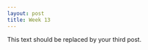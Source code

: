 ```yaml
---
layout: post
title: Week 13
---
```



This text should be replaced by your third post.

<!-- 

    Write your comments about Tom Callaway's blog post.
    The second article is intended to convince CIO's about the importance of open source for companies. What are your reactions to this article?
    Would you want to work in a company that only produced open source software? Why or why not? What would your dream job be? How would you like to see the business of software production in ten years?

    Everyone will be giving a presentation in the class about their contributions. Presentations will span three days starting the Thursday after Thanksgiving break. Start to plan your presentation.
-->

<!-- Write your comments about Tom Callaway's blog post. 
[Musings on Open Source Software Business Models][1]
-->


<!-- The second article is intended to convince CIO's about the importance of open source for companies. What are your reactions to this article?
[8 advantages of using open source in the enterprise.][2]
-->

<!--  Would you want to work in a company that only produced open source software? Why or why not? What would your dream job be? How would you like to see the business of software production in ten years?
-->


<!-- HFOSS (Humanitarian Free Open Source Software) 
	[How a university's 3D-printed prosthetics club provides devices for amputees][3]
-->

[1]: https://spot.livejournal.com/327801.html
[2]:https://enterprisersproject.com/article/2015/1/top-advantages-open-source-offers-over-proprietary-solutions
[3]: https://opensource.com/article/17/10/enable-update

